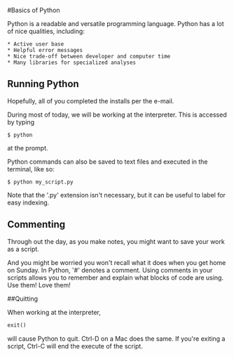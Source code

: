 #Basics of Python

Python is a readable and versatile programming language. Python has a lot of nice qualities, including:

	* Active user base  
	* Helpful error messages  
	* Nice trade-off between developer and computer time  
	* Many libraries for specialized analyses  
	
## Running Python

Hopefully, all of you completed the installs per the e-mail.

During most of today, we will be working at the interpreter. This is accessed by typing 

```UNIX
$ python
```

at the prompt.

Python commands can also be saved to text files and executed in the terminal, like so:

```UNIX
$ python my_script.py
```

Note that the '.py' extension isn't necessary, but it can be useful to label for easy indexing. 

## Commenting

Through out the day, as you make notes, you might want to save your work as a script. 

And you might be worried you won't recall what it does when you get home on Sunday. In Python, '#' denotes a comment. Using comments in your scripts allows you to remember and explain what blocks of code are using. Use them! Love them!

##Quitting

When working at the interpreter,

```python
exit()
```

will cause Python to quit. Ctrl-D on a Mac does the same. If you're exiting a script, Ctrl-C will end the execute of the script.
